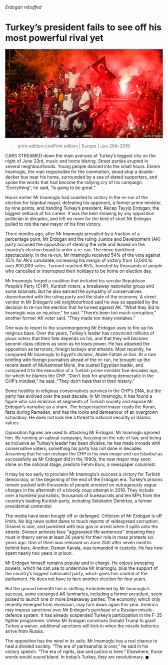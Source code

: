 ###### Erdogan rebuffed

# Turkey’s president fails to see off his most powerful rival yet 

![image](images/20190629_EUP001_0.jpg) 

> print-edition iconPrint edition | Europe | Jun 29th 2019 

CARS STREAMED down the main avenues of Turkey’s biggest city on the night of June 23rd, music and horns blaring. Street parties erupted in several neighbourhoods. Young people danced into the small hours. Ekrem Imamoglu, the man responsible for the commotion, stood atop a double-decker bus near his home, surrounded by a sea of elated supporters, and spoke the words that had become the rallying cry of his campaign. “Everything”, he said, “is going to be great.” 

Hours earlier Mr Imamoglu had coasted to victory in the re-run of the election for Istanbul mayor, defeating his opponent, a former prime minister, by nine points, and handing Turkey’s president, Recep Tayyip Erdogan, the biggest setback of his career. It was the best showing by any opposition politician in decades, and left no room for the kind of stunt Mr Erdogan pulled to rob the new mayor of his first victory. 

Three months ago, after Mr Imamoglu prevailed by a fraction of a percentage point, Mr Erdogan and the ruling Justice and Development (AK) party accused the opposition of stealing the vote and leaned on the country’s election board to order a re-run. The move backfired spectacularly. In the re-run, Mr Imamoglu received 54% of the vote against 45% for AK’s candidate, increasing his margin of victory from 13,000 to over 800,000 votes. Turnout reached 85%, boosted by thousands of people who cancelled or interrupted their holidays to be home on election day. 

Mr Imamoglu forged a coalition that included his secular Republican People’s Party (CHP), Kurdish voters, a breakaway nationalist group and some Islamists. But he also earned the sympathy of conservatives disenchanted with the ruling party and the state of the economy. A street vendor in Mr Erdogan’s old neighbourhood said he was so appalled by the decision to re-run the election that he turned against AK. “What they did to Imamoglu was an injustice,” he said. “There’s been too much corruption,” another former AK voter said. “They made too many mistakes.” 

One was to resort to the scaremongering Mr Erdogan uses to fire up his religious base. Over the years, Turkey’s leader has convinced millions of pious voters that their fate depends on his, and that they will become second-class citizens as soon as he loses power. He has attacked the opposition as terrorists, foreign lackeys and atheists. Most recently, he compared Mr Imamoglu to Egypt’s dictator, Abdel-Fattah al-Sisi. At a rare briefing with foreign journalists ahead of the re-run, he brought up the recent death of Muhammad Morsi, the ousted Egyptian leader, and compared it to the execution of a Turkish prime minister five decades ago, for which he blames the CHP. “Don’t look for anything democratic in the CHP’s mindset,” he said. “They don’t have that in their history.” 

Some hostility to religious conservatives survives in the CHP’s DNA, but the party has evolved over the past decade. In Mr Imamoglu, it has found a figure who can embrace all segments of Turkish society and expose Mr Erdogan’s narrative as a sham. The bespectacled mayor reads the Koran, fasts during Ramadan, and has the looks and demeanour of an overgrown schoolboy. He does not look like a threat to national security or Islamic values. 

Opposition figures are used to attacking Mr Erdogan. Mr Imamoglu ignored him. By running an upbeat campaign, focusing on the rule of law, and being as inclusive as Turkey’s leader has been divisive, he has made inroads with conservative voters, something his party has not done in decades. Assuming that he can reshape the CHP in his own image and run Istanbul as successfully as Mr Erdogan did in the 1990s, the new mayor may soon shine on the national stage, predicts Fehmi Koru, a newspaper columnist. 

It may be too early to proclaim Mr Imamoglu’s success a victory for Turkish democracy, or the beginning of the end of the Erdogan era. Turkey’s prisons remain packed with thousands of people arrested on outrageously vague charges in the aftermath of a bloody coup attempt in 2016. They include over a hundred journalists, thousands of bureaucrats and ten MPs from the country’s leading Kurdish party, including Selahattin Demirtas, a former presidential contender. 

The media have been bought off or defanged. Criticism of Mr Erdogan is off limits. No big news outlet dares to touch reports of widespread corruption. Dissent is rare, and punished with tear gas or arrest when it spills onto the streets. Sixteen activists face “aggravated life sentences” (meaning they must in theory serve at least 36 years) for their role in mass protests six years ago. One of them was released on June 25th after seven months behind bars. Another, Osman Kavala, was remanded in custody. He has now spent nearly two years in prison. 

Mr Erdogan himself remains popular and in charge. He enjoys sweeping powers, which he can use to undermine Mr Imamoglu, plus the support of the country’s biggest nationalist party, which gives him control of the parliament. He does not have to face another election for four years. 

But the ground beneath him is shifting. Emboldened by Mr Imamoglu’s success, some estranged AK luminaries, including a former president, seem poised to launch one or more breakaway parties. The economy, which only recently emerged from recession, may turn down again this year. America may impose sanctions over Mr Erdogan’s purchase of a Russian missile-defence system. It has already suspended Turkey’s participation in the F-35 fighter programme. Unless Mr Erdogan convinces Donald Trump to grant Turkey a waiver, additional sanctions will kick in when the missile batteries arrive from Russia. 

The opposition has the wind in its sails. Mr Imamoglu has a real chance to heal a divided society. “The era of partisanship is over,” he said in his victory speech. “The era of rights, law and justice is here.” Elsewhere, those words would sound bland. In today’s Turkey, they are revolutionary. ◼ 

